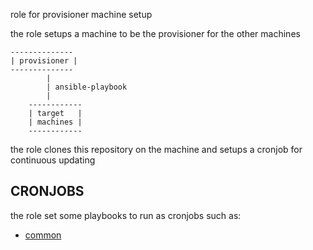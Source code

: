 role for provisioner machine setup

the role setups a machine to be the provisioner for the other machines

```
--------------
| provisioner |
--------------
		|
		| ansible-playbook
		|
	------------
	| target   |
	| machines |
	------------	
```


the role clones this repository on the machine and setups a cronjob for continuous updating

## CRONJOBS

the role set some playbooks to run as cronjobs such as:

- [common](COMMON.md)
